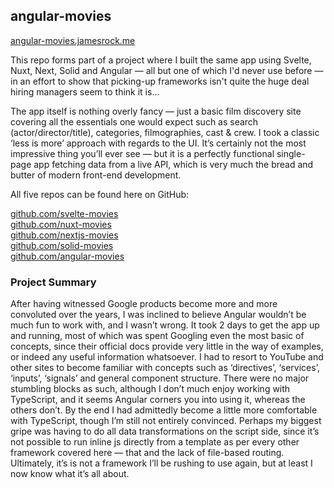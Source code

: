 ## angular-movies

[angular-movies.jamesrock.me](https://angular-movies.jamesrock.me)

This repo forms part of a project where I built the same app using Svelte, Nuxt, Next, Solid and Angular — all but one of which I'd never use before — in an effort to show that picking-up frameworks isn't quite the huge deal hiring managers seem to think it is...

The app itself is nothing overly fancy — just a basic film discovery site covering all the essentials one would expect such as search (actor/director/title), categories, filmographies, cast & crew. I took a classic ‘less is more’ approach with regards to the UI. It’s certainly not the most impressive thing you’ll ever see — but it is a perfectly functional single-page app fetching data from a live API, which is very much the bread and butter of modern front-end development.

All five repos can be found here on GitHub:

[github.com/svelte-movies](https://github.com/jamesrock/svelte-movies)  
[github.com/nuxt-movies](https://github.com/jamesrock/nuxt-movies)  
[github.com/nextjs-movies](https://github.com/jamesrock/nextjs-movies)  
[github.com/solid-movies](https://github.com/jamesrock/solid-movies)  
[github.com/angular-movies](https://github.com/jamesrock/angular-movies)  

### Project Summary

After having witnessed Google products become more and more convoluted over the years, I was inclined to believe Angular wouldn’t be much fun to work with, and I wasn’t wrong. It took 2 days to get the app up and running, most of which was spent Googling even the most basic of concepts, since their official docs provide very little in the way of examples, or indeed any useful information whatsoever. I had to resort to YouTube and other sites to become familiar with concepts such as ‘directives’, ‘services’, ‘inputs’, ‘signals’ and general component structure. There were no major stumbling blocks as such, although I don’t much enjoy working with TypeScript, and it seems Angular corners you into using it, whereas the others don’t. By the end I had admittedly become a little more comfortable with TypeScript, though I’m still not entirely convinced. Perhaps my biggest gripe was having to do all data transformations on the script side, since it’s not possible to run inline js directly from a template as per every other framework covered here — that and the lack of file-based routing. Ultimately, it’s is not a framework I’ll be rushing to use again, but at least I now know what it’s all about. 